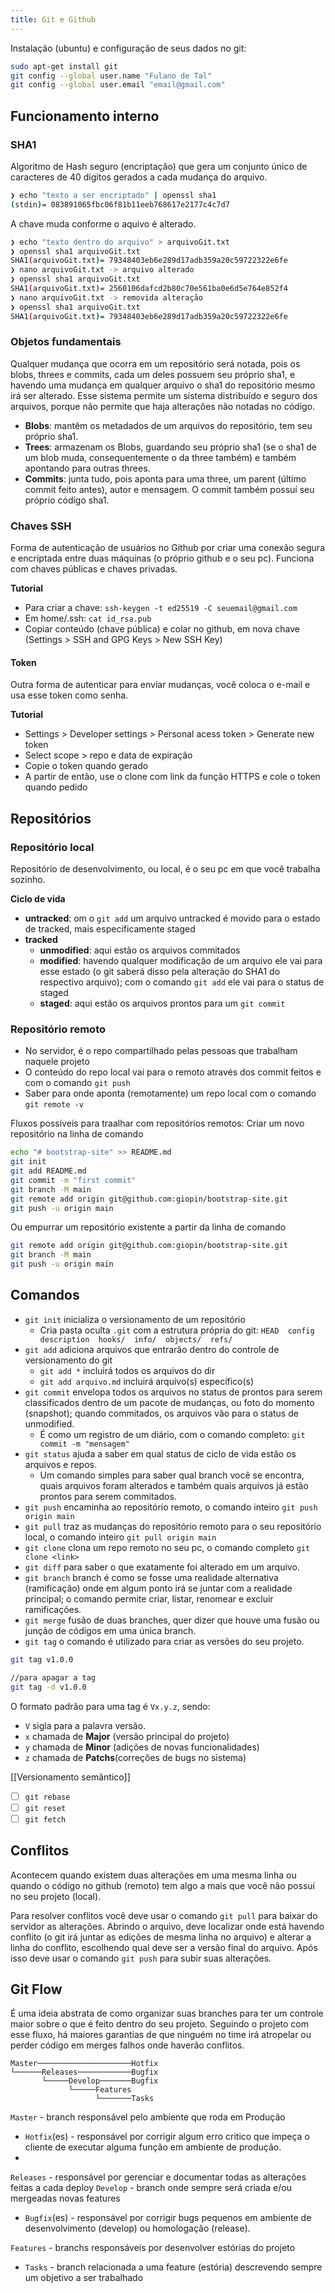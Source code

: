 ```yaml
---
title: Git e Github
---
```


Instalação (ubuntu) e configuração de seus dados no git:

```bash
sudo apt-get install git
git config --global user.name "Fulano de Tal"
git config --global user.email "email@gmail.com"
```

## Funcionamento interno
### SHA1
Algoritmo de Hash seguro (encriptação) que gera um conjunto único de caracteres de 40 dígitos gerados a cada mudança do arquivo.

``` bash
❯ echo "texto a ser encriptado" | openssl sha1
(stdin)= 083891065fbc06f81b11eeb768617e2177c4c7d7
```

A chave muda conforme o aquivo é alterado.
``` bash
❯ echo "texto dentro do arquivo" > arquivoGit.txt
❯ openssl sha1 arquivoGit.txt
SHA1(arquivoGit.txt)= 79348403eb6e289d17adb359a20c59722322e6fe
❯ nano arquivoGit.txt -> arquivo alterado
❯ openssl sha1 arquivoGit.txt
SHA1(arquivoGit.txt)= 2560106dafcd2b80c70e561ba0e6d5e764e852f4
❯ nano arquivoGit.txt -> removida alteração
❯ openssl sha1 arquivoGit.txt
SHA1(arquivoGit.txt)= 79348403eb6e289d17adb359a20c59722322e6fe
```

### Objetos fundamentais
Qualquer mudança que ocorra em um repositório será notada, pois os blobs, threes e commits, cada um deles possuem seu próprio sha1, e havendo uma mudança em qualquer arquivo o sha1 do repositório mesmo irá ser alterado. Esse sistema permite um sistema distribuído e seguro dos arquivos, porque não permite que haja alterações não notadas no código.
- **Blobs**: mantêm os metadados de um arquivos do repositório, tem seu próprio sha1.
- **Trees**: armazenam os Blobs, guardando seu próprio sha1 (se o sha1 de um blob muda, consequentemente o da three também) e também apontando para outras threes.
- **Commits**: junta tudo, pois aponta para uma three, um parent (último commit feito antes), autor e mensagem. O commit também possuí seu próprio código sha1.

### Chaves SSH
Forma de autenticação de usuários no Github por criar uma conexão segura e encriptada entre duas máquinas (o próprio github e o seu pc). Funciona com chaves públicas e chaves privadas.

**Tutorial**
- Para criar a chave: `ssh-keygen -t ed25519 -C seuemail@gmail.com`
- Em home/.ssh: `cat id_rsa.pub`
- Copiar conteúdo (chave pública) e colar no github, em nova chave (Settings > SSH and GPG Keys > New SSH Key)

#### Token
Outra forma de autenticar para enviar mudanças, você coloca o e-mail e usa esse token como senha.

**Tutorial**
- Settings > Developer settings > Personal acess token > Generate new token
- Select scope > repo e data de expiração
- Copie o token quando gerado
- A partir de então, use o clone com link da função HTTPS e cole o token quando pedido

## Repositórios
### Repositório local
Repositório de desenvolvimento, ou local, é o seu pc em que você trabalha sozinho.

**Ciclo de vida**
- **untracked**: om o `git add` um arquivo untracked é movido para o estado de tracked, mais especificamente staged
- **tracked**
	- **unmodified**: aqui estão os arquivos commitados
	- **modified**: havendo qualquer modificação de um arquivo ele vai para esse estado (o git saberá disso pela alteração do SHA1 do respectivo arquivo); com o comando `git add` ele vai para o status de staged
	- **staged**: aqui estão os arquivos prontos para um `git commit`

### Repositório remoto
- No servidor, é o repo compartilhado pelas pessoas que trabalham naquele projeto
- O conteúdo do repo local vai para o remoto através dos commit feitos e com o comando `git push`
- Saber para onde aponta (remotamente) um repo local com o comando `git remote -v`

Fluxos possíveis para traalhar com repositórios remotos:
Criar um novo repositório na linha de comando

```bash
echo "# bootstrap-site" >> README.md
git init
git add README.md
git commit -m "first commit"
git branch -M main
git remote add origin git@github.com:giopin/bootstrap-site.git
git push -u origin main
```

Ou empurrar um repositório existente a partir da linha de comando

```bash
git remote add origin git@github.com:giopin/bootstrap-site.git
git branch -M main
git push -u origin main
```
	
## Comandos
- `git init` inicializa o versionamento de um repositório
	- Cria pasta oculta `.git` com a estrutura própria do git: `HEAD  config  description  hooks/  info/  objects/  refs/`
- `git add` adiciona arquivos que entrarão dentro do controle de versionamento do git
	- `git add *` incluirá todos os arquivos do dir
	- `git add arquivo.md` incluirá arquivo(s) específico(s)
- `git commit` 	envelopa todos os arquivos no status de prontos para serem classificados dentro de um pacote de mudanças, ou foto do momento (snapshot); quando commitados, os arquivos vão para o status de unmodified.
	- É como um registro de um diário, com o comando completo: `git commit -m "mensagem"`
- `git status` ajuda a saber em qual status de ciclo de vida estão os arquivos e repos.
	- Um comando simples para saber qual branch você se encontra, quais arquivos foram alterados e também quais arquivos já estão prontos para serem commitados.
- `git push` encaminha ao repositório remoto, o comando inteiro `git push origin main`
- `git pull` traz as mudanças do repositório remoto para o seu repositório local, o comando inteiro `git pull origin main`
- `git clone` clona um repo remoto no seu pc, o comando completo `git clone <link>`
- `git diff` para saber o que exatamente foi alterado em um arquivo.
- `git branch` branch é como se fosse uma realidade alternativa (ramificação) onde em algum ponto irá se juntar com a realidade principal; o comando permite criar, listar, renomear e excluir ramificações.
- `git merge` fusão de duas branches, quer dizer que houve uma fusão ou junção de códigos em uma única branch.
- `git tag` o comando é utilizado para criar as versões do seu projeto.

```bash
git tag v1.0.0

//para apagar a tag
git tag -d v1.0.0
```

O formato padrão para uma tag é `Vx.y.z`, sendo:
- `V` sigla para a palavra versão.
- `x` chamada de **Major** (versão principal do projeto)
- `y` chamada de **Minor** (adições de novas funcionalidades)
- `z` chamada de **Patchs**(correções de bugs no sistema)

[[Versionamento semântico]]

- [ ] `git rebase`
- [ ] `git reset`
- [ ] `git fetch`
	
## Conflitos
Acontecem quando existem duas alterações em uma mesma linha ou quando o código no github (remoto) tem algo a mais que você não possuí no seu projeto (local).

Para resolver conflitos você deve usar o comando `git pull` para baixar do servidor as alterações. Abrindo o arquivo, deve localizar onde está havendo conflito (o git irá juntar as edições de mesma linha no arquivo) e alterar a linha do conflito, escolhendo qual deve ser a versão final do arquivo. Após isso deve usar o comando `git push` para subir suas alterações.

## Git Flow
É uma ideia abstrata de como organizar suas branches para ter um controle maior sobre o que é feito dentro do seu projeto. Seguindo o projeto com esse fluxo, há maiores garantias de que ninguém no time irá atropelar ou perder código em merges falhos onde haverão conflitos.

```
Master─────────────────────Hotfix
└──────Releases────────────Bugfix
       └─────Develop───────Bugfix
             └─────Features
                   └───────Tasks
```

`Master` - branch responsável pelo ambiente que roda em Produção
- `Hotfix`(es) - responsável por corrigir algum erro critico que impeça o cliente de executar alguma função em ambiente de produção.
- 
`Releases` - responsável por gerenciar e documentar todas as alterações feitas a cada deploy
`Develop` - branch onde sempre será criada e/ou mergeadas novas features
- `Bugfix`(es) - responsável por corrigir bugs pequenos em ambiente de desenvolvimento (develop) ou homologação (release).

`Features` - branchs responsáveis por desenvolver estórias do projeto
- `Tasks` - branch relacionada a uma feature (estória) descrevendo sempre um objetivo a ser trabalhado